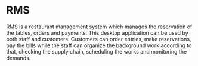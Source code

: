 # RMS

RMS is a restaurant management system which manages the reservation of the tables, orders and payments. 
This desktop application can be used by both staff and customers. 
Customers can order entries, make reservations, pay the bills 
while the staff can organize the background work according to that, checking the supply chain, scheduling the works and monitoring the demands.
